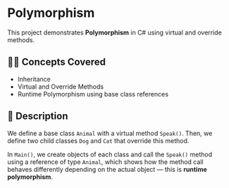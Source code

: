 # Polymorphism 

This project demonstrates **Polymorphism** in C# using virtual and override methods.

## 👨‍🏫 Concepts Covered

- Inheritance
- Virtual and Override Methods
- Runtime Polymorphism using base class references

## 📌 Description

We define a base class `Animal` with a virtual method `Speak()`. Then, we define two child classes `Dog` and `Cat` that override this method.

In `Main()`, we create objects of each class and call the `Speak()` method using a reference of type `Animal`, which shows how the method call behaves differently depending on the actual object — this is **runtime polymorphism**.



